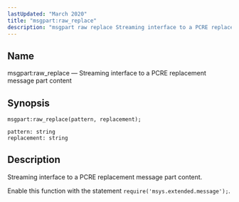 ```yaml
---
lastUpdated: "March 2020"
title: "msgpart:raw_replace"
description: "msgpart raw replace Streaming interface to a PCRE replacement message part content msgpart raw replace pattern replacement Streaming interface to a PCRE replacement message part content Enable this function with the statement require msys extended message..."
---
```


<a name="lua.ref.msgpart_raw_replace"></a> 
## Name

msgpart:raw_replace — Streaming interface to a PCRE replacement message part content

<a name="idp17131360"></a> 
## Synopsis

`msgpart:raw_replace(pattern, replacement);`

```
pattern: string
replacement: string
```
<a name="idp17134320"></a> 
## Description

Streaming interface to a PCRE replacement message part content.

Enable this function with the statement `require('msys.extended.message');`.